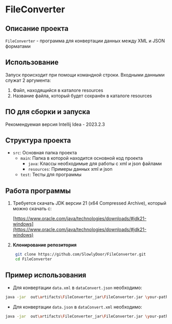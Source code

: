 # FileConverter
## Описание проекта
`FileConverter` - программа для конвертации данных между XML и JSON форматами
## Использование
Запуск происходит при помощи командной строки. Входными данными служат 2 аргумента:
1. Файл, находящийся в каталоге resources 
2. Название файла, который будет сохранён в каталоге resources
## ПО для сборки и запуска
Рекомендуемая версия Intellij Idea - 2023.2.3
## Структура проекта
- `src`: Основная папка проекта
  - `main`: Папка в которой находится основной код проекта
    - `java`: Классы необходимые для работы с xml и json файлами 
    - `resources`: Примеры данных xml и json
  - `test`: Тесты для программы
## Работа программы
1. Требуется скачать JDK версии 21 (x64 Compressed Archive), который можно скачать с:

    [https://www.oracle.com/java/technologies/downloads/#jdk21-windows](https://www.oracle.com/java/technologies/downloads/#jdk21-windows)

3. **Клонирование репозитория**
   ```bash
    git clone https://github.com/SlowlyDoor/FileConverter.git
    cd FileConverter
   ```
## Пример использования
- Для конвертации `data.xml` в `dataConvert.json` необходимо:
```bash
java -jar  out\artifacts\FileConverter_jar\FileConverter.jar \your-path\to-file\data.xml \your-path\to-file\dataConvert.json
```
- Для конвертации `data.json` в `dataConvert.xml` необходимо:
```bash
java -jar  out\artifacts\FileConverter_jar\FileConverter.jar \your-path\to-file\data.json \your-path\to-file\dataConvert.xml
```
